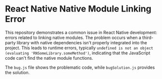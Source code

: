 # React Native Native Module Linking Error

This repository demonstrates a common issue in React Native development: errors related to linking native modules.  The problem occurs when a third-party library with native dependencies isn't properly integrated into the project. This leads to runtime errors, typically `undefined is not an object (evaluating 'RNSomeLibrary.someMethod')`, indicating that the JavaScript code can't find the native module functions.

The `bug.js` file shows the problematic code, while `bugSolution.js` provides the solution.
